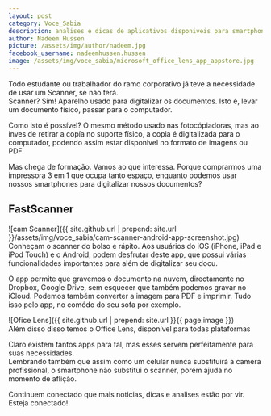 ```yaml
---
layout: post
category: Voce_Sabia
description: analises e dicas de aplicativos disponiveis para smartphones que transformam seu celular num scanner
author: Nadeem Hussen
picture: /assets/img/author/nadeem.jpg
facebook_username: nadeemhussen.hussen
image: /assets/img/voce_sabia/microsoft_office_lens_app_appstore.jpg
---
```


Todo estudante ou trabalhador do ramo corporativo já teve a necessidade de usar um Scanner, se não terá.
<br>
Scanner? Sim!
Aparelho usado para digitalizar os documentos.
Isto é, levar um documento físico, passar para o computador.

Como isto é possível?
O mesmo método usado nas fotocópiadoras, mas ao ínves de retirar a copía no suporte físico, a copia é digitalizada para o computador, podendo assim estar disponivel no formato de imagens ou PDF.

Mas chega de formação. Vamos ao que interessa.
Porque comprarmos uma impressora 3 em 1 que ocupa tanto espaço, enquanto podemos usar nossos smartphones para digitalizar nossos documentos?

## FastScanner
![cam Scanner]({{ site.github.url | prepend: site.url }}/assets/img/voce_sabia/cam-scanner-android-app-screenshot.jpg)
<br>
Conheçam o scanner do bolso e rápito.
Aos usuários do iOS (iPhone, iPad e iPod Touch) e o Android, podem desfrutar deste app, que possui várias funcionalidades importantes para além de digitalizar seu docu.


O app permite que gravemos o documento na nuvem, directamente no Dropbox, Google Drive, sem esquecer que também podemos gravar no iCloud.
Podemos também converter a imagem para PDF e imprimir. Tudo isso pelo app, no comódo do seu sofa por exemplo.

![Ofice Lens]({{ site.github.url | prepend: site.url }}{{ page.image }}) <br>
Além disso disso temos o Office Lens, disponível para todas plataformas

Claro existem tantos apps para tal, mas esses servem perfeitamente para suas necessidades.
<br>
Lembrando também que assim como um celular nunca substituirá a camera profissional, o smartphone não substitui o scanner, porém ajuda no momento de aflição.

Continuem conectado que mais noticias, dicas e analises estão por vir.
<br>
Esteja conectado!